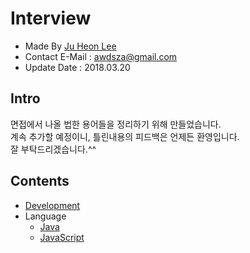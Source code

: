 # Interview
- Made By <a href="https://github.com/awdsza">Ju Heon Lee</a>
- Contact E-Mail : awdsza@gmail.com
- Update Date : 2018.03.20

## Intro
면접에서 나올 법한 용어들을 정리하기 위해 만들었습니다.
<br/>계속 추가할 예정이니, 틀린내용의 피드백은 언제든 환영입니다.
<br/>잘 부탁드리겠습니다.^^
## Contents
- [Development](#Development)
- Language
    - [Java](#Java)
    - [JavaScript](#JavaScript)
